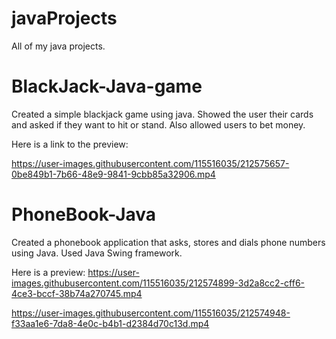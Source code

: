 # javaProjects
All of my java projects.

# BlackJack-Java-game
Created a simple blackjack game using java. Showed the user their cards and asked if they want to hit or stand. Also allowed users to bet money. 

Here is a link to the preview: 


https://user-images.githubusercontent.com/115516035/212575657-0be849b1-7b66-48e9-9841-9cbb85a32906.mp4

# PhoneBook-Java
Created a phonebook application that asks, stores and dials phone numbers using Java. Used Java Swing framework.


Here is a preview:
https://user-images.githubusercontent.com/115516035/212574899-3d2a8cc2-cff6-4ce3-bccf-38b74a270745.mp4



https://user-images.githubusercontent.com/115516035/212574948-f33aa1e6-7da8-4e0c-b4b1-d2384d70c13d.mp4

